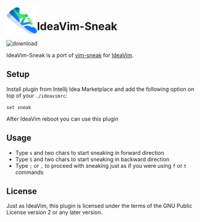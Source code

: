 <img src="src/main/resources/META-INF/pluginIcon.svg" width="80" height="80" alt="icon" align="left"/>

# IdeaVim-Sneak

![download](https://img.shields.io/jetbrains/plugin/d/15348-ideavim-sneak?label=plugin&style=flat-square)

IdeaVim-Sneak is a port of [vim-sneak](https://github.com/justinmk/vim-sneak) for [IdeaVim](https://github.com/JetBrains/ideavim).

## Setup

Install plugin from Intellij Idea Marketplace and add the following option on top of your `./ideavimrc`:

```
set sneak
```

After IdeaVim reboot you can use this plugin

## Usage

- Type `s` and two chars to start sneaking in forward direction
- Type `S` and two chars to start sneaking in backward direction
- Type `;` or `,` to proceed with sneaking just as if you were using `f` or `t` commands

## License

Just as IdeaVim, this plugin is licensed under the terms of the GNU Public License version 2 or any later version.
